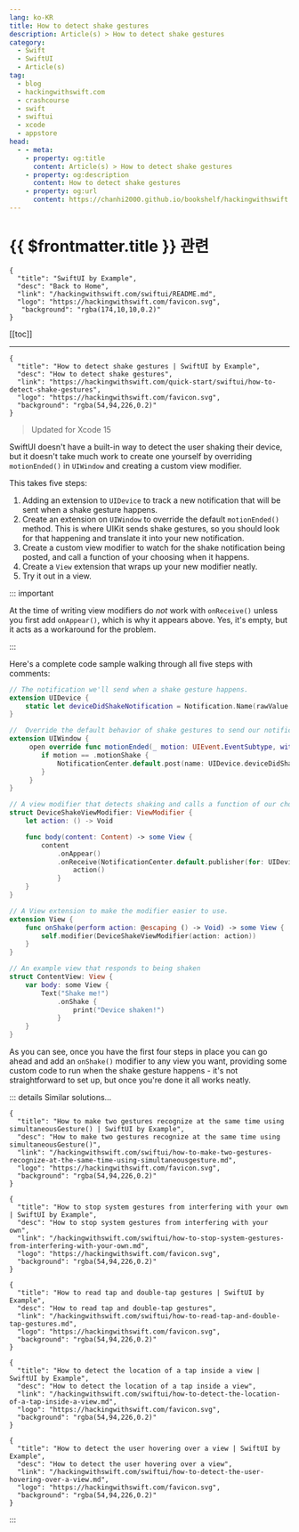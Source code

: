 ```yaml
---
lang: ko-KR
title: How to detect shake gestures
description: Article(s) > How to detect shake gestures
category:
  - Swift
  - SwiftUI
  - Article(s)
tag: 
  - blog
  - hackingwithswift.com
  - crashcourse
  - swift
  - swiftui
  - xcode
  - appstore
head:
  - - meta:
    - property: og:title
      content: Article(s) > How to detect shake gestures
    - property: og:description
      content: How to detect shake gestures
    - property: og:url
      content: https://chanhi2000.github.io/bookshelf/hackingwithswift.com/swiftui/how-to-detect-shake-gestures.html
---
```


# {{ $frontmatter.title }} 관련

```component VPCard
{
  "title": "SwiftUI by Example",
  "desc": "Back to Home",
  "link": "/hackingwithswift.com/swiftui/README.md",
  "logo": "https://hackingwithswift.com/favicon.svg",
   "background": "rgba(174,10,10,0.2)"
}
```

[[toc]]

---

```component VPCard
{
  "title": "How to detect shake gestures | SwiftUI by Example",
  "desc": "How to detect shake gestures",
  "link": "https://hackingwithswift.com/quick-start/swiftui/how-to-detect-shake-gestures",
  "logo": "https://hackingwithswift.com/favicon.svg",
  "background": "rgba(54,94,226,0.2)"
}
```

> Updated for Xcode 15

SwiftUI doesn't have a built-in way to detect the user shaking their device, but it doesn't take much work to create one yourself by overriding `motionEnded()` in `UIWindow` and creating a custom view modifier.

This takes five steps:

1. Adding an extension to `UIDevice` to track a new notification that will be sent when a shake gesture happens.
2. Create an extension on `UIWindow` to override the default `motionEnded()` method. This is where UIKit sends shake gestures, so you should look for that happening and translate it into your new notification.
3. Create a custom view modifier to watch for the shake notification being posted, and call a function of your choosing when it happens.
4. Create a `View` extension that wraps up your new modifier neatly.
5. Try it out in a view.

::: important

At the time of writing view modifiers do *not* work with `onReceive()` unless you first add `onAppear()`, which is why it appears above. Yes, it's empty, but it acts as a workaround for the problem.

:::

Here's a complete code sample walking through all five steps with comments:

```swift
// The notification we'll send when a shake gesture happens.
extension UIDevice {
    static let deviceDidShakeNotification = Notification.Name(rawValue: "deviceDidShakeNotification")
}

//  Override the default behavior of shake gestures to send our notification instead.
extension UIWindow {
     open override func motionEnded(_ motion: UIEvent.EventSubtype, with event: UIEvent?) {
        if motion == .motionShake {
            NotificationCenter.default.post(name: UIDevice.deviceDidShakeNotification, object: nil)
        }
     }
}

// A view modifier that detects shaking and calls a function of our choosing.
struct DeviceShakeViewModifier: ViewModifier {
    let action: () -> Void

    func body(content: Content) -> some View {
        content
            .onAppear()
            .onReceive(NotificationCenter.default.publisher(for: UIDevice.deviceDidShakeNotification)) { _ in
                action()
            }
    }
}

// A View extension to make the modifier easier to use.
extension View {
    func onShake(perform action: @escaping () -> Void) -> some View {
        self.modifier(DeviceShakeViewModifier(action: action))
    }
}

// An example view that responds to being shaken
struct ContentView: View {
    var body: some View {
        Text("Shake me!")
            .onShake {
                print("Device shaken!")
            }
    }
}
```

As you can see, once you have the first four steps in place you can go ahead and add an `onShake()` modifier to any view you want, providing some custom code to run when the shake gesture happens - it's not straightforward to set up, but once you're done it all works neatly.

::: details Similar solutions…

```component VPCard
{
  "title": "How to make two gestures recognize at the same time using simultaneousGesture() | SwiftUI by Example",
  "desc": "How to make two gestures recognize at the same time using simultaneousGesture()",
  "link": "/hackingwithswift.com/swiftui/how-to-make-two-gestures-recognize-at-the-same-time-using-simultaneousgesture.md",
  "logo": "https://hackingwithswift.com/favicon.svg",
  "background": "rgba(54,94,226,0.2)"
}
```

```component VPCard
{
  "title": "How to stop system gestures from interfering with your own | SwiftUI by Example",
  "desc": "How to stop system gestures from interfering with your own",
  "link": "/hackingwithswift.com/swiftui/how-to-stop-system-gestures-from-interfering-with-your-own.md",
  "logo": "https://hackingwithswift.com/favicon.svg",
  "background": "rgba(54,94,226,0.2)"
}
```

```component VPCard
{
  "title": "How to read tap and double-tap gestures | SwiftUI by Example",
  "desc": "How to read tap and double-tap gestures",
  "link": "/hackingwithswift.com/swiftui/how-to-read-tap-and-double-tap-gestures.md",
  "logo": "https://hackingwithswift.com/favicon.svg",
  "background": "rgba(54,94,226,0.2)"
}
```

```component VPCard
{
  "title": "How to detect the location of a tap inside a view | SwiftUI by Example",
  "desc": "How to detect the location of a tap inside a view",
  "link": "/hackingwithswift.com/swiftui/how-to-detect-the-location-of-a-tap-inside-a-view.md",
  "logo": "https://hackingwithswift.com/favicon.svg",
  "background": "rgba(54,94,226,0.2)"
}
```

```component VPCard
{
  "title": "How to detect the user hovering over a view | SwiftUI by Example",
  "desc": "How to detect the user hovering over a view",
  "link": "/hackingwithswift.com/swiftui/how-to-detect-the-user-hovering-over-a-view.md",
  "logo": "https://hackingwithswift.com/favicon.svg",
  "background": "rgba(54,94,226,0.2)"
}
```

:::


